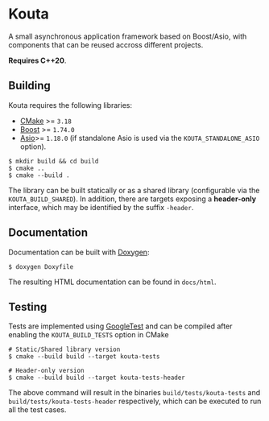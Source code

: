 # Kouta

A small asynchronous application framework based on Boost/Asio, with components that can be reused accross different projects.

**Requires C++20**.

## Building

Kouta requires the following libraries:

- [CMake](https://cmake.org/) >= `3.18`
- [Boost](https://www.boost.org/) >= `1.74.0`
- [Asio](https://think-async.com/Asio)>= `1.18.0` (if standalone Asio is used via the `KOUTA_STANDALONE_ASIO` option).

```
$ mkdir build && cd build
$ cmake ..
$ cmake --build .
```

The library can be built statically or as a shared library (configurable via the `KOUTA_BUILD_SHARED`). In addition, there are targets exposing a **header-only** interface, which may be identified by the suffix `-header`.



## Documentation

Documentation can be built with [Doxygen](https://www.doxygen.nl/):

```
$ doxygen Doxyfile
```

The resulting HTML documentation can be found in `docs/html`.

## Testing

Tests are implemented using [GoogleTest](https://github.com/google/googletest) and can be compiled after enabling the `KOUTA_BUILD_TESTS` option in CMake

```
# Static/Shared library version
$ cmake --build build --target kouta-tests

# Header-only version
$ cmake --build build --target kouta-tests-header
```

The above command will result in the binaries `build/tests/kouta-tests` and `build/tests/kouta-tests-header` respectively, which can be executed to run all the test cases.
